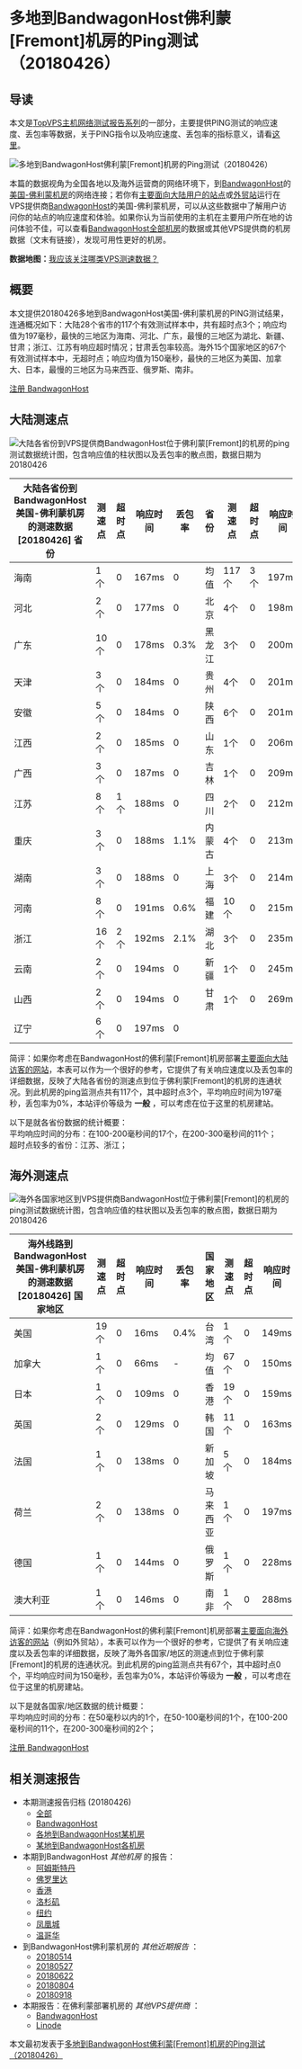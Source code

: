 #  多地到BandwagonHost佛利蒙[Fremont]机房的Ping测试（20180426） 

## 导读

本文是[TopVPS主机网络测试报告系列](https://vps123.top/pingtest)的一部分，主要提供PING测试的响应速度、丢包率等数据，关于PING指令以及响应速度、丢包率的指标意义，请看[这里](https://vps123.top/what-is-ping.html)。

![多地到BandwagonHost佛利蒙\[Fremont\]机房的Ping测试（20180426）](/images/thumbnails/to_bwg_Fremont.png)

本篇的数据视角为全国各地以及海外运营商的网络环境下，到[BandwagonHost](https://vps123.top/go/bwg)的[美国-佛利蒙机房](https://vps123.top/bandwagon-facilities.html#fremont)的网络连接；若你有[主要面向大陆用户的站点](https://vps123.top/website-for-mainland-users.html)或[外贸站](https://vps123.top/website-for-internation-trade.html)运行在VPS提供商[BandwagonHost](https://vps123.top/go/bwg)的美国-佛利蒙机房，可以从这些数据中了解用户访问你的站点的响应速度和体验。如果你认为当前使用的主机在主要用户所在地的访问体验不佳，可以查看[BandwagonHost全部机房](/bandwagon/isp/china/20180426-bandwagon-isp-china.md)的数据或其他VPS提供商的机房数据（文末有链接），发现可用性更好的机房。

**数据地图：**[我应该关注哪类VPS测速数据？](https://vps123.top/find-pingtest-data-you-need.html)

## 概要

本文提供20180426多地到BandwagonHost美国-佛利蒙机房的PING测试结果，连通概况如下：大陆28个省市的117个有效测试样本中，共有超时点3个；响应均值为197毫秒，最快的三地区为海南、河北、广东，最慢的三地区为湖北、新疆、甘肃；浙江、江苏有响应超时情况；甘肃丢包率较高。海外15个国家地区的67个有效测试样本中，无超时点；响应均值为150毫秒，最快的三地区为美国、加拿大、日本，最慢的三地区为马来西亚、俄罗斯、南非。

[注册 BandwagonHost](https://vps123.top/go/bwg/_btn1)

## 大陆测速点

![大陆各省份到VPS提供商BandwagonHost位于佛利蒙\[Fremont\]的机房的ping测试数据统计图，包含响应值的柱状图以及丢包率的散点图，数据日期为20180426](/images/pingtests/bwg_20180426/plot_idc_bwg_usa-fremont_20180426_mainland.png)

大陆各省份到BandwagonHost美国-佛利蒙机房的测速数据 [20180426] 省份 | 测速点 | 超时点 | 响应时间 | 丢包率 | 省份 | 测速点 | 超时点 | 响应时间 | 丢包率  
---|---|---|---|---|---|---|---|---|---  
海南 | 1个 | 0 | 167ms | 0 | 均值 | 117个 | 3个 | 197ms | 0.9%  
河北 | 2个 | 0 | 177ms | 0 | 北京 | 4个 | 0 | 198ms | 0.8%  
广东 | 10个 | 0 | 178ms | 0.3% | 黑龙江 | 3个 | 0 | 200ms | 0  
天津 | 3个 | 0 | 184ms | 0 | 贵州 | 4个 | 0 | 201ms | 0  
安徽 | 5个 | 0 | 184ms | 0 | 陕西 | 6个 | 0 | 201ms | 0  
江西 | 2个 | 0 | 185ms | 0 | 山东 | 1个 | 0 | 206ms | 0  
广西 | 3个 | 0 | 187ms | 0 | 吉林 | 1个 | 0 | 209ms | 0  
江苏 | 8个 | 1个 | 188ms | 0 | 四川 | 2个 | 0 | 212ms | 0  
重庆 | 3个 | 0 | 188ms | 1.1% | 内蒙古 | 4个 | 0 | 213ms | 0  
湖南 | 3个 | 0 | 188ms | 0 | 上海 | 3个 | 0 | 214ms | 1.1%  
河南 | 8个 | 0 | 191ms | 0.6% | 福建 | 10个 | 0 | 215ms | 3.7%  
浙江 | 16个 | 2个 | 192ms | 2.1% | 湖北 | 3个 | 0 | 235ms | 2.2%  
云南 | 2个 | 0 | 194ms | 0 | 新疆 | 1个 | 0 | 245ms | 0  
山西 | 2个 | 0 | 194ms | 0 | 甘肃 | 1个 | 0 | 269ms | 6.7%  
辽宁 | 6个 | 0 | 197ms | 0 |  |  |  |  |   
  
简评：如果你考虑在BandwagonHost的佛利蒙[Fremont]机房部署[主要面向大陆访客的网站](website-for-mainland-users.html)，本表可以作为一个很好的参考，它提供了有关响应速度以及丢包率的详细数据，反映了大陆各省份的测速点到位于佛利蒙[Fremont]的机房的连通状况。到此机房的ping监测点共有117个，其中超时点3个，平均响应时间为197毫秒，丢包率为0%，本站评价等级为 **一般** ，可以考虑在位于这里的机房建站。

以下是就各省份数据的统计概要：  
平均响应时间的分布：在100-200毫秒间的17个，在200-300毫秒间的11个；  
超时点较多的省份：江苏、浙江；

## 海外测速点

![海外各国家地区到VPS提供商BandwagonHost位于佛利蒙\[Fremont\]的机房的ping测试数据统计图，包含响应值的柱状图以及丢包率的散点图，数据日期为20180426](/images/pingtests/bwg_20180426/plot_idc_bwg_usa-fremont_20180426_overseas.png)

海外线路到BandwagonHost美国-佛利蒙机房的测速数据 [20180426] 国家地区 | 测速点 | 超时点 | 响应时间 | 丢包率 | 国家地区 | 测速点 | 超时点 | 响应时间 | 丢包率  
---|---|---|---|---|---|---|---|---|---  
美国 | 19个 | 0 | 16ms | 0.4% | 台湾 | 1个 | 0 | 149ms | -  
加拿大 | 1个 | 0 | 66ms | - | 均值 | 67个 | 0 | 150ms | 0  
日本 | 1个 | 0 | 109ms | 0 | 香港 | 19个 | 0 | 159ms | 0  
英国 | 2个 | 0 | 129ms | 0 | 韩国 | 11个 | 0 | 163ms | 0  
法国 | 1个 | 0 | 138ms | 0 | 新加坡 | 5个 | 0 | 184ms | 0  
荷兰 | 2个 | 0 | 138ms | 0 | 马来西亚 | 1个 | 0 | 197ms | 0  
德国 | 1个 | 0 | 144ms | 0 | 俄罗斯 | 1个 | 0 | 228ms | 0  
澳大利亚 | 1个 | 0 | 146ms | 0 | 南非 | 1个 | 0 | 288ms | 0  
  
简评：如果你考虑在BandwagonHost的佛利蒙[Fremont]机房部署[主要面向海外访客的网站](https://vps123.top/website-for-internation-trade.html)（例如外贸站），本表可以作为一个很好的参考，它提供了有关响应速度以及丢包率的详细数据，反映了海外各国家/地区的测速点到位于佛利蒙[Fremont]的机房的连通状况。到此机房的ping监测点共有67个，其中超时点0个，平均响应时间为150毫秒，丢包率为0%，本站评价等级为 **一般** ，可以考虑在位于这里的机房建站。

以下是就各国家/地区数据的统计概要：  
平均响应时间的分布：在50毫秒以内的1个，在50-100毫秒间的1个，在100-200毫秒间的11个，在200-300毫秒间的2个；

[注册 BandwagonHost](https://vps123.top/go/bwg/_btn2)

## 相关测速报告

  * 本期测速报告归档 (20180426) 
    * [全部](https://vps123.top/pingtests/20180426 "本期各VPS提供商全部测速报告")
    * [BandwagonHost](https://vps123.top/pingtests/idc-bandwagon/20180426 "本期BandwagonHost的全部测速报告")
    * [各地到BandwagonHost某机房](https://vps123.top/pingtests/idc-bandwagon/isp-global/20180426 "以BandwagonHost某机房为关注对象的视角，横向比较大陆各省份、海外各国家地区")
    * [某地到BandwagonHost各机房](https://vps123.top/pingtests/idc-bandwagon/facility-all/20180426 "以大陆某省份为关注对象的视角，横向比较BandwagonHost各机房")
  * 本期到BandwagonHost _其他机房_ 的报告： 
    * [阿姆斯特丹](/bandwagon/idc/amsterdam/20180426-bandwagon-idc-amsterdam.md "多地到BandwagonHost阿姆斯特丹机房的Ping测试 20180426")
    * [佛罗里达](/bandwagon/idc/florida/20180426-bandwagon-idc-florida.md "多地到BandwagonHost佛罗里达机房的Ping测试 20180426")
    * [香港](/bandwagon/idc/hongkong/20180426-bandwagon-idc-hongkong.md "多地到BandwagonHost香港机房的Ping测试 20180426")
    * [洛杉矶](/bandwagon/idc/losangeles/20180426-bandwagon-idc-losangeles.md "多地到BandwagonHost洛杉矶机房的Ping测试 20180426")
    * [纽约](/bandwagon/idc/newyork/20180426-bandwagon-idc-newyork.md "多地到BandwagonHost纽约机房的Ping测试 20180426")
    * [凤凰城](/bandwagon/idc/phoenix/20180426-bandwagon-idc-phoenix.md "多地到BandwagonHost凤凰城机房的Ping测试 20180426")
    * [温哥华](/bandwagon/idc/vancouver/20180426-bandwagon-idc-vancouver.md "多地到BandwagonHost温哥华机房的Ping测试 20180426")
  * 到BandwagonHost佛利蒙机房的 _其他近期报告_ ： 
    * [20180514](/bandwagon/idc/fremont/20180514-bandwagon-idc-fremont.md "多地到BandwagonHost佛利蒙机房的Ping测试 20180514")
    * [20180527](/bandwagon/idc/fremont/20180527-bandwagon-idc-fremont.md "多地到BandwagonHost佛利蒙机房的Ping测试 20180527")
    * [20180622](/bandwagon/idc/fremont/20180622-bandwagon-idc-fremont.md "多地到BandwagonHost佛利蒙机房的Ping测试 20180622")
    * [20180804](/bandwagon/idc/fremont/20180804-bandwagon-idc-fremont.md "多地到BandwagonHost佛利蒙机房的Ping测试 20180804")
    * [20180918](/bandwagon/idc/fremont/20180918-bandwagon-idc-fremont.md "多地到BandwagonHost佛利蒙机房的Ping测试 20180918")
  * 本期报告：在佛利蒙部署机房的 _其他VPS提供商_ ： 
    * [BandwagonHost](/bandwagon/idc/fremont/20180426-bwg-idc-fremont.md "多地到BandwagonHost佛利蒙机房的Ping测试 20180426")
    * [Linode](/linode/idc/fremont/20180426-linode-idc-fremont.md "多地到Linode佛利蒙机房的Ping测试 20180426")



本文最初发表于[多地到BandwagonHost佛利蒙[Fremont]机房的Ping测试（20180426）](https://vps123.top/pingtest/20180426-bandwagon-idc-fremont.html)
